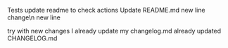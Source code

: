 Tests
update readme to check actions
Update README.md
new line change\n
new line




try with new changes
I already update my changelog.md
already updated CHANGELOG.md
